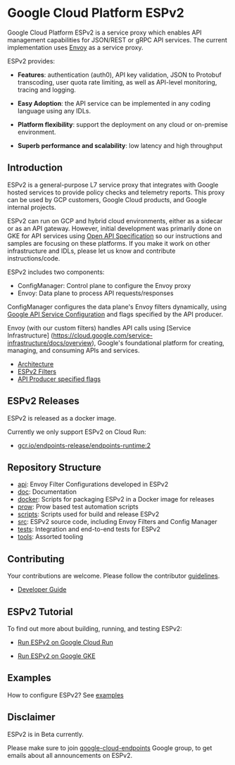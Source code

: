 # Google Cloud Platform ESPv2

Google Cloud Platform ESPv2 is a service proxy which enables API
management capabilities for JSON/REST or gRPC API services. The current
implementation uses [Envoy](https://www.envoyproxy.io/) as a service proxy.

ESPv2 provides:

*   **Features**: authentication (auth0), API key validation, JSON to
    Protobuf transcoding, user quota rate limiting, as well as API-level monitoring, tracing and logging.

*   **Easy Adoption**: the API service can be implemented in any coding language
    using any IDLs.

*   **Platform flexibility**: support the deployment on any cloud or on-premise
    environment.

*   **Superb performance and scalability**: low latency and high throughput

## Introduction

ESPv2 is a general-purpose L7 service proxy that integrates with Google hosted
services to provide policy checks and telemetry reports. This proxy can be used by
GCP customers, Google Cloud products, and Google internal projects.

ESPv2 can run on GCP and hybrid cloud environments, either as a sidecar or as an API gateway.
However, initial development was primarily done on GKE for API services using [Open API
Specification](https://openapis.org/specification) so our instructions
and samples are focusing on these platforms. If you make it work on other
infrastructure and IDLs, please let us know and contribute instructions/code.

ESPv2 includes two components:

- ConfigManager: Control plane to configure the Envoy proxy
- Envoy: Data plane to process API requests/responses

ConfigManager configures the data plane's Envoy filters dynamically, using [Google API
Service Configuration](https://github.com/googleapis/googleapis/blob/master/google/api/service.proto)
and flags specified by the API producer.

Envoy (with our custom filters) handles API calls using [Service Infrastructure]
(https://cloud.google.com/service-infrastructure/docs/overview), Google's foundational
platform for creating, managing, and consuming APIs and services.

* [Architecture](/doc/architecture.png)
* [ESPv2 Filters](doc/filters.png)
* [API Producer specified flags](docker/generic/start_proxy.py)

## ESPv2 Releases

ESPv2 is released as a docker image.

Currently we only support ESPv2 on Cloud Run:

- [gcr.io/endpoints-release/endpoints-runtime:2](https://gcr.io/endpoints-release/endpoints-runtime:2)

## Repository Structure

* [api](/api): Envoy Filter Configurations developed in ESPv2
* [doc](/doc): Documentation
* [docker](/docker): Scripts for packaging ESPv2 in a Docker image for releases
* [prow](/prow): Prow based test automation scripts
* [scripts](/scripts): Scripts used for build and release ESPv2
* [src](/src): ESPv2 source code, including Envoy Filters and Config Manager
* [tests](/tests): Integration and end-to-end tests for ESPv2
* [tools](/third_party/tools): Assorted tooling

## Contributing

Your contributions are welcome. Please follow the contributor [guidelines](CONTRIBUTING.md).

* [Developer Guide](DEVELOPER.md)

## ESPv2 Tutorial

To find out more about building, running, and testing ESPv2:

* [Run ESPv2 on Google Cloud Run](/doc/esp-v2-on-cloudrun.md)

* [Run ESPv2 on Google GKE](/doc/esp-v2-on-k8s.md)

## Examples

How to configure ESPv2?  See [examples](/examples/README.md)

## Disclaimer

ESPv2 is in Beta currently.

Please make sure to join [google-cloud-endpoints](https://groups.google.com/forum/#!forum/google-cloud-endpoints) Google group, to get emails about all announcements on ESPv2.